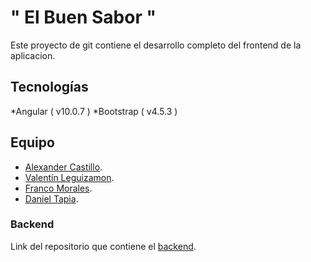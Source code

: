 # " El Buen Sabor "

Este proyecto de git contiene el desarrollo completo del frontend de la aplicacion.

## Tecnologías
*Angular ( v10.0.7 )
*Bootstrap ( v4.5.3 )

## Equipo
* [Alexander Castillo](https://github.com/AlexMarceloCastillo).
* [Valentín Leguizamon](https://github.com/valeguizamon).
* [Franco Morales](https://github.com/Franco-Morales).
* [Daniel Tapia](https://github.com/danieltapia2019).

### Backend

Link del repositorio que contiene el [backend](https://github.com/Franco-Morales/Delivery-App-Back).
